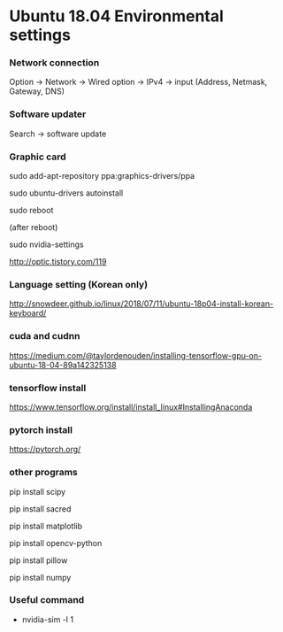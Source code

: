 # Ubuntu 18.04 Environmental settings

### Network connection

Option -> Network -> Wired option -> IPv4 -> input (Address, Netmask, Gateway, DNS)

### Software updater

Search -> software update

### Graphic card

sudo add-apt-repository ppa:graphics-drivers/ppa

sudo ubuntu-drivers autoinstall

sudo reboot

(after reboot)

sudo nvidia-settings

http://optic.tistory.com/119

### Language setting (Korean only)

http://snowdeer.github.io/linux/2018/07/11/ubuntu-18p04-install-korean-keyboard/

### cuda and cudnn

https://medium.com/@taylordenouden/installing-tensorflow-gpu-on-ubuntu-18-04-89a142325138

### tensorflow install

https://www.tensorflow.org/install/install_linux#InstallingAnaconda

### pytorch install

https://pytorch.org/

### other programs

pip install scipy

pip install sacred

pip install matplotlib

pip install opencv-python

pip install pillow

pip install numpy

### Useful command

- nvidia-sim -l 1

